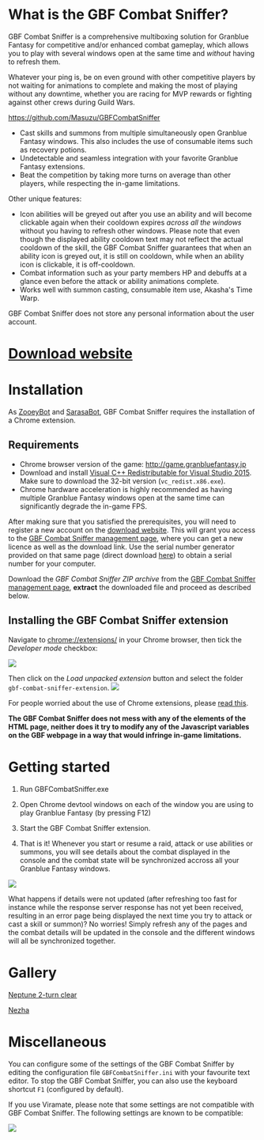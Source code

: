 # What is the GBF Combat Sniffer?

GBF Combat Sniffer is a comprehensive multiboxing solution for Granblue Fantasy for competitive
and/or enhanced combat gameplay, which allows you to play with several windows open at the same time and _without_ having to refresh them.

Whatever your ping is, be on even ground with other competitive players by not waiting for animations to complete and making the most of playing without any downtime, whether you are racing for MVP rewards or fighting against other crews during Guild Wars.

https://github.com/Masuzu/GBFCombatSniffer

- Cast skills and summons from multiple simultaneously open Granblue Fantasy windows. This also includes the use of consumable items such as  recovery potions.
- Undetectable and seamless integration with your favorite Granblue Fantasy extensions.
- Beat the competition by taking more turns on average than other players, while respecting the in-game limitations.

Other unique features:
- Icon abilities will be greyed out after you use an ability and will become clickable again when their cooldown expires _across all the windows_ without you having to refresh other windows. Please note that even though the displayed ability cooldown text may not reflect the actual cooldown of the skill, the GBF Combat Sniffer guarantees that when an ability icon is greyed out, it is still on cooldown, while when an ability icon is clickable, it is off-cooldown.
- Combat information such as your party members HP and debuffs at a glance even before the attack or ability animations complete.
- Works well with summon casting, consumable item use, Akasha's Time Warp.

GBF Combat Sniffer does not store any personal information about the user account.

# [Download website](https://gbtools.azurewebsites.net/CombatSniffer/en/Home)


# Installation

As [ZooeyBot](https://gbtools.azurewebsites.net/ZooeyBot/en/Home) and [SarasaBot](https://gbtools.azurewebsites.net/SarasaBot/en/Home), GBF Combat Sniffer requires the installation of a Chrome extension.


## Requirements

- Chrome browser version of the game: http://game.granbluefantasy.jp
- Download and install [Visual C++ Redistributable for Visual Studio 2015](https://www.microsoft.com/en-us/download/details.aspx?id=48145). Make sure to download the 32-bit version (`vc_redist.x86.exe`).
- Chrome hardware acceleration is highly recommended as having multiple Granblue Fantasy windows open at the same time can significantly degrade the in-game FPS.

After making sure that you satisfied the prerequisites, you will need to register a new account on the [download website](https://gbtools.azurewebsites.net/CombatSniffer/en/Home). This will grant you access to the [GBF Combat Sniffer management page](https://gbtools.azurewebsites.net/CombatSniffer/en/Manage), where you can get a new licence as well as the download link. Use the serial number generator provided on that same page (direct download [here](https://gbtools.azurewebsites.net/en/Account/GBFPokerBotSerialNumberGenerator)) to obtain a serial number for your computer.

Download the _GBF Combat Sniffer ZIP archive_ from the [GBF Combat Sniffer management page](https://gbtools.azurewebsites.net/CombatSniffer/en/Manage), **extract** the downloaded file and proceed as described below.


## Installing the GBF Combat Sniffer extension

Navigate to [chrome://extensions/](chrome://extensions/) in your Chrome browser, then tick the _Developer mode_ checkbox:

![](https://i.imgur.com/c0sBgx7.png)

Then click on the _Load unpacked extension_ button and select the folder `gbf-combat-sniffer-extension`.
![](https://i.imgur.com/ywBf84F.png)

For people worried about the use of Chrome extensions, please [read this](https://github.com/Masuzu/ZooeyBot/wiki/FAQ#why-viramate-or-insert-here-any-other-extension-name-which-can-be-found-on-the-chrome-store-can-be-easily-detected).

**The GBF Combat Sniffer does not mess with any of the elements of the HTML page, neither does it try to modify any of the Javascript variables on the GBF webpage in a way that would infringe in-game limitations.**


# Getting started

1. Run GBFCombatSniffer.exe

2. Open Chrome devtool windows on each of the window you are using to play Granblue Fantasy (by pressing F12)

3. Start the GBF Combat Sniffer extension.

4. That is it! Whenever you start or resume a raid, attack or use abilities or summons, you will see details about the combat displayed in the console and the combat state will be synchronized accross all your Granblue Fantasy windows.

![](https://i.imgur.com/XYMizfI.png)

What happens if details were not updated (after refreshing too fast for instance while the response server response has not yet been received, resulting in an error page being displayed the next time you try to attack or cast a skill or summon)? No worries! Simply refresh any of the pages and the combat details will be updated in the console and the different windows will all be synchronized together.


# Gallery

[Neptune 2-turn clear](https://www.youtube.com/watch?v=zrAFj6rslOE)

[Nezha](https://www.youtube.com/watch?v=xiePAoejzfE)


# Miscellaneous

You can configure some of the settings of the GBF Combat Sniffer by editing the configuration file `GBFCombatSniffer.ini` with your favourite text editor. To stop the GBF Combat Sniffer, you can also use the keyboard shortcut `F1` (configured by default).

If you use Viramate, please note that some settings are not compatible with GBF Combat Sniffer. The following settings are known to be compatible:

![](https://i.imgur.com/P3MdpDo.png)

